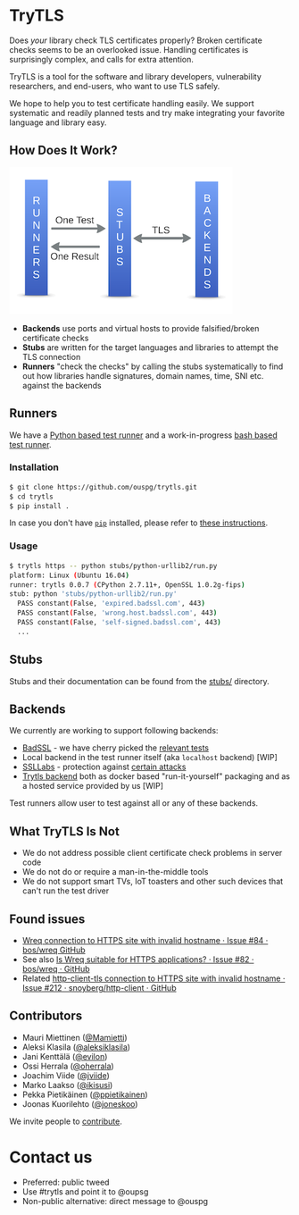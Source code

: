 # TryTLS

Does *your* library check TLS certificates properly?
Broken certificate checks seems to be an overlooked issue.
Handling certificates is surprisingly complex, and calls for extra attention.

TryTLS is a tool for the software and library developers, vulnerability
researchers, and end-users, who want to use TLS safely.

We hope to help you to test certificate handling easily. We support
systematic and readily planned tests and try make integrating your
favorite language and library easy.

## How Does It Work?

![Architecture](doc/concept-pic.png)

 * **Backends** use ports and virtual hosts to provide falsified/broken certificate checks
 * **Stubs** are written for the target languages and libraries to attempt the TLS connection
 * **Runners** "check the checks" by calling the stubs systematically to find out
 how libraries handle signatures, domain names, time, SNI etc. against the backends

## Runners

We have a [Python based test runner](runners/trytls/) and a work-in-progress
[bash based test runner](runners/bashtls/).

### Installation

```sh
$ git clone https://github.com/ouspg/trytls.git
$ cd trytls
$ pip install .
```

In case you don't have [`pip`](https://pip.pypa.io/) installed, please refer to [these instructions](http://docs.python-guide.org/en/latest/starting/installation/).

### Usage

```sh
$ trytls https -- python stubs/python-urllib2/run.py
platform: Linux (Ubuntu 16.04)
runner: trytls 0.0.7 (CPython 2.7.11+, OpenSSL 1.0.2g-fips)
stub: python 'stubs/python-urllib2/run.py'
  PASS constant(False, 'expired.badssl.com', 443)
  PASS constant(False, 'wrong.host.badssl.com', 443)
  PASS constant(False, 'self-signed.badssl.com', 443)
  ...
```

## Stubs

Stubs and their documentation can be found from the [stubs/](stubs/) directory.

## Backends

We currently are working to support following backends:

 * [BadSSL](https://badssl.com) - we have cherry picked the [relevant tests](backends/badssl/README.md)
 * Local backend in the test runner itself (aka `localhost` backend) [WIP]
 * [SSLLabs](https://ssllabs.com) - protection against [certain attacks](backends/ssllabs/README.md)
 * [Trytls backend](backends/trytls) both as docker based "run-it-yourself" packaging and as a
 hosted service provided by us [WIP]

Test runners allow user to test against all or any of these backends.

## What TryTLS Is Not

 * We do not address possible client certificate check problems in server code
 * We do not do or require a man-in-the-middle tools
 * We do not support smart TVs, IoT toasters and other such devices that can't run the test driver

## Found issues

  * [Wreq connection to HTTPS site with invalid hostname · Issue #84 · bos/wreq GitHub](https://github.com/bos/wreq/issues/84)
   * See also [Is Wreq suitable for HTTPS applications? · Issue #82 · bos/wreq · GitHub](https://github.com/bos/wreq/issues/82)
   * Related [http-client-tls connection to HTTPS site with invalid hostname · Issue #212 · snoyberg/http-client · GitHub](https://github.com/snoyberg/http-client/issues/212)

## Contributors

 * Mauri Miettinen ([@Mamietti](https://github.com/Mamietti))
 * Aleksi Klasila ([@aleksiklasila](https://github.com/aleksiklasila))
 * Jani Kenttälä ([@evilon](https://github.com/evilon))
 * Ossi Herrala ([@oherrala](https://github.com/oherrala))
 * Joachim Viide ([@jviide](https://github.com/jviide))
 * Marko Laakso ([@ikisusi](https://github.com/ikisusi))
 * Pekka Pietikäinen ([@ppietikainen](https://github.com/ppietikainen))
 * Joonas Kuorilehto ([@joneskoo](https://github.com/joneskoo))

We invite people to [contribute](CONTRIBUTING.md).

# Contact us
 * Preferred: public tweed 
  * Use #trytls and point it to @oupsg
 * Non-public alternative: direct message to @ouspg
